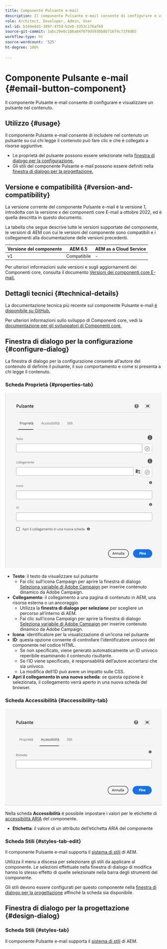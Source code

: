 ```yaml
---
title: Componente Pulsante e-mail
description: Il componente Pulsante e-mail consente di configurare e visualizzare un pulsante nel contenuto.
role: Architect, Developer, Admin, User
exl-id: b144e8d1-1097-475d-b2eb-3353c176afb9
source-git-commit: 3abc29e0c186a84f079d5938b8b716f4c7378d65
workflow-type: ht
source-wordcount: '525'
ht-degree: 100%

---
```



# Componente Pulsante e-mail {#email-button-component}

Il componente Pulsante e-mail consente di configurare e visualizzare un pulsante nel contenuto.

## Utilizzo {#usage}

Il componente Pulsante e-mail consente di includere nel contenuto un pulsante su cui chi legge il contenuto può fare clic e che è collegato a risorse aggiuntive.

* Le proprietà del pulsante possono essere selezionate nella [finestra di dialogo per la configurazione.](#configure-dialog)
* Gli stili del componente Pulsante e-mail possono essere definiti nella [finestra di dialogo per la progettazione.](#design-dialog)

## Versione e compatibilità {#version-and-compatibility}

La versione corrente del componente Pulsante e-mail è la versione 1, introdotta con la versione x dei componenti core E-mail a ottobre 2022, ed è quella descritta in questo documento.

La tabella che segue descrive tutte le versioni supportate del componente, le versioni di AEM con cui le versioni del componente sono compatibili e i collegamenti alla documentazione delle versioni precedenti.

| Versione del componente | AEM 6.5 | AEM as a Cloud Service |
|---|---|---|
| v1 | Compatibile  | - |

Per ulteriori informazioni sulle versioni e sugli aggiornamenti dei Componenti core, consulta il documento [Versioni dei componenti core E-mail.](/help/email/versions.md)

## Dettagli tecnici {#technical-details}

La documentazione tecnica più recente sul componente Pulsante e-mail [è disponibile su GitHub.](https://adobe.com/go/aem_cmp_tech_email_button_v1)

Per ulteriori informazioni sullo sviluppo di Componenti core, vedi la [documentazione per gli sviluppatori di Componenti core.](/help/developing/overview.md)

## Finestra di dialogo per la configurazione {#configure-dialog}

La finestra di dialogo per la configurazione consente all’autore del contenuto di definire il pulsante, il suo comportamento e come si presenta a chi legge il contenuto.

### Scheda Proprietà {#properties-tab}

![Scheda Proprietà della finestra di dialogo per modifica del componente Pulsante](/help/email/assets/email-button-edit-properties.png)

* **Testo**: il testo da visualizzare sul pulsante
   * Fai clic sull’icona Campaign per aprire la finestra di dialogo [Seleziona variabile di Adobe Campaign](/help/email/campaign-variables.md) per inserire contenuto dinamico da Adobe Campaign.
* **Collegamento**: il collegamento a una pagina di contenuto in AEM, una risorsa esterna o un ancoraggio
   * Utilizza la **finestra di dialogo per selezione** per scegliere un percorso all’interno di AEM.
   * Fai clic sull’icona Campaign per aprire la finestra di dialogo [Seleziona variabile di Adobe Campaign](/help/email/campaign-variables.md) per inserire contenuto dinamico da Adobe Campaign.
* **Icona**: identificatore per la visualizzazione di un’icona nel pulsante
* **ID**: questa opzione consente di controllare l’identificatore univoco del componente nel codice HTML.
   * Se non specificato, viene generato automaticamente un ID univoco reperibile esaminando il contenuto risultante.
   * Se l’ID viene specificato, è responsabilità dell’autore accertarsi che sia univoco.
   * La modifica dell’ID può avere un impatto sulle CSS.
* **Apri il collegamento in una nuova scheda**: se questa opzione è selezionata, il collegamento verrà aperto in una nuova scheda del browser.

### Scheda Accessibilità {#accessibility-tab}

![Scheda Accessibilità della finestra di dialogo per modifica del componente Pulsante](/help/email/assets/email-button-edit-accessibility.png)

Nella scheda **Accessibilità** è possibile impostare i valori per le etichette di [accessibilità ARIA](https://www.w3.org/WAI/standards-guidelines/aria/) del componente.

* **Etichetta**: il valore di un attributo dell’etichetta ARIA del componente

### Scheda Stili {#styles-tab-edit}

Il componente Pulsante e-mail supporta il [sistema di stili](/help/get-started/authoring.md#component-styling) di AEM.

Utilizza il menu a discesa per selezionare gli stili da applicare al componente. Le selezioni effettuate nella finestra di dialogo di modifica hanno lo stesso effetto di quelle selezionate nella barra degli strumenti del componente.

Gli stili devono essere configurati per questo componente nella [finestra di dialogo per la progettazione](#design-dialog) affinché la scheda sia disponibile.

## Finestra di dialogo per la progettazione {#design-dialog}

### Scheda Stili {#styles-tab}

Il componente Pulsante e-mail supporta il [sistema di stili](/help/get-started/authoring.md#component-styling) di AEM.
